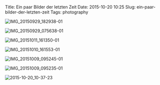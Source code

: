 Title: Ein paar Bilder der letzten Zeit
Date: 2015-10-20 10:25
Slug: ein-paar-bilder-der-letzten-zeit
Tags: photography

![IMG_20150929_182938-01]({static}/images/22326023175_d29f770656_b.jpg)

![IMG_20150929_075638-01]({static}/images/21818942215_4a1311097d_b.jpg)

![IMG_20151011_161350-01]({static}/images/21704928523_3aec23a050_b.jpg)

![IMG_20151010_161553-01]({static}/images/22138280988_7e511db478_b.jpg)

![IMG_20151009_095245-01]({static}/images/22326017275_5f6822c9ff_b.jpg)

![IMG_20151009_095235-01]({static}/images/22138302978_c4bc69b738_b.jpg)

![2015-10-20_10-37-23]({static}/images/21705182203_458bd55b42_b.jpg)

